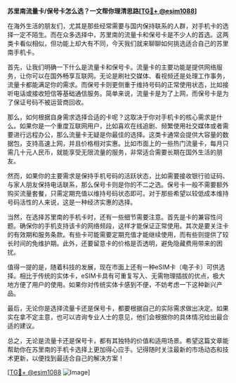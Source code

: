 **苏里南流量卡/保号卡怎么选？一文帮你理清思路[[TG💪+ @esim1088](https://t.me/s/esim1088)]**

在海外生活的朋友们，尤其是那些经常需要与国内保持联系的人群，对手机卡的选择一定不陌生。而在众多选择中，苏里南的流量卡和保号卡是不少人的首选。这两类卡看似相似，但功能上却大有不同，今天我们就来聊聊如何挑选适合自己的苏里南手机卡。

首先，让我们明确一下什么是流量卡和保号卡。流量卡的主要功能是提供网络服务，让你可以在国外畅享互联网。无论是刷社交媒体、看视频还是处理工作事务，流量卡都能满足你的需求。而保号卡则更侧重于维持号码的正常使用状态，比如接听电话或接收短信等基础通信服务。简单来说，流量卡是为了上网，而保号卡是为了保证号码不被运营商回收。

那么，如何根据自身需求选择合适的卡呢？这取决于你对手机卡的核心需求是什么。如果你是一个重度互联网用户，比如喜欢在线追剧、频繁使用社交媒体或者需要进行远程办公，那么流量卡无疑是你最佳的选择。这类卡通常会提供大容量的数据包，支持高速上网，并且价格相对实惠。比如市面上的一些热门流量卡，每月只需几十元人民币，就能享受无限流量的服务，非常适合需要长期在国外生活的朋友。

然而，如果你的主要需求是保持手机号码的活跃状态，比如需要接收银行验证码、与家人朋友保持电话联系，那么保号卡则是你的不二之选。保号卡一般不需要额外购买流量套餐，只需定期充值以维持号码状态即可。对于那些希望以较低成本维持号码活性的人来说，这是一种经济实惠的选择。

当然，在选择苏里南的手机卡时，还有一些细节需要注意。首先是卡的兼容性问题。确保你的手机支持该卡的网络频段，这样才能保证正常使用。其次是要关注卡的有效期和服务条款。有些卡可能需要定期充值才能继续使用，而有些则提供了较长时间的免维护期。此外，还要留意卡的价格是否透明，避免隐藏费用带来的困扰。

值得一提的是，随着科技的发展，现在市面上还有一种eSIM卡（电子卡）可供选择。相比于传统的实体卡，eSIM卡具有可重复写入、无需物理插拔的优点，极大地方便了用户的使用。如果你对传统实体卡感到不便，不妨考虑一下这种新兴产品。

最后，无论你是选择流量卡还是保号卡，都要根据自己的实际需求做出决定。如果实在拿不定主意，也可以咨询专业人士的意见，他们会根据你的具体情况给出最合适的建议。

总之，无论是流量卡还是保号卡，都有其独特的价值和适用场景。希望这篇文章能帮助你在苏里南的手机卡选择上更加得心应手。记得随时关注最新的市场动态和技术更新，以便找到最适合自己的解决方案！

[[TG💪+ @esim1088](https://t.me/s/esim1088) ![Image](https://i.postimg.cc/4NQfJmqS/Snipaste-2025-05-13-00-14-12.png)]